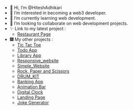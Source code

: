 - 👋 Hi, I’m @HiteshAdhikari
- 👀 I’m interested in becoming a web3 developer.
- 🌱 I’m currently learning web development.
- 💞️ I’m looking to collaborate on web development projects.
- ✨ Link to my latest project :
   - [Restaurant Page](https://hiteshadhikari.github.io/Restaurant_Page/)
- 🎆 My other projects :
  - [Tic Tac Toe](https://hiteshadhikari.github.io/Tic_Tac_Toe/)
  - [Todo App](https://hiteshadhikari.github.io/Todo_List/)
  - [Library App](https://hiteshadhikari.github.io/Library_App/)
  - [Responsive_website](https://hiteshadhikari.github.io/Responsive_Site/)
  - [Simple_Website](https://hiteshadhikari.github.io/Simple_Website/)
  - [Rock, Paper and Scissors](https://hiteshadhikari.github.io/Rock-Paper-and-Scissor-Game/)
  - [DRUM_KIT](https://hiteshadhikari.github.io/DRUM_KIT/)
  - [Banking App](https://hiteshadhikari.github.io/Banking-App/)
  - [Animation Bar](https://hiteshadhikari.github.io/Animated-Bar/)
  - [Digital Clock](https://hiteshadhikari.github.io/Digital_Clock/)
  - [Landing Page](https://hiteshadhikari.github.io/Landing_Page/)
  - [Joke Generator](https://hiteshadhikari.github.io/Joke-Generator-/)
  
  
  
  
  

 


<!---
HiteshAdhikari/HiteshAdhikari is a ✨ special ✨ repository because its `README.md` (this file) appears on your GitHub profile.
You can click the Preview link to take a look at your changes.
--->
